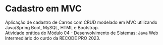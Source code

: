 # Cadastro em MVC
Aplicação de cadastro de Carros com CRUD modelado em MVC utilizando Java/Spring Boot, MySQL, HTML e Bootstrap.<br>
Atividade prática do Módulo 04 - Desenvolvimento de Sistemas: Java Web Intermediário do curdo da RECODE PRO 2023.
